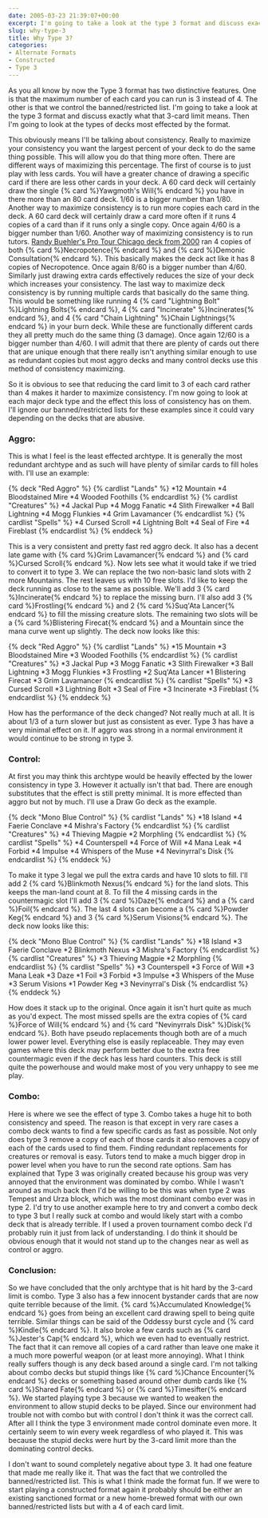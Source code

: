 ```yaml
---
date: 2005-03-23 21:39:07+00:00
excerpt: I'm going to take a look at the type 3 format and discuss exactly what that 3-card limit means. Then I'm going to look at the types of decks most effected by the format.
slug: why-type-3
title: Why Type 3?
categories:
- Alternate Formats
- Constructed
- Type 3
---
```


As you all know by now the Type 3 format has two distinctive features.  One is that the maximum number of each card you can run is 3 instead of 4.  The other is that we control the banned/restricted list.  I'm going to take a look at the type 3 format and discuss exactly what that 3-card limit means.  Then I'm going to look at the types of decks most effected by the format.
<!-- more -->
This obviously means I'll be talking about consistency.  Really to maximize your consistency you want the largest percent of your deck to do the same thing possible.  This will allow you do that thing more often.  There are different ways of maximizing this percentage.  The first of course is to just play with less cards.  You will have a greater chance of drawing a specific card if there are less other cards in your deck.  A 60 card deck will certainly draw the single {% card %}Yawgmoth's Will{% endcard %} you have in there more than an 80 card deck.  1/60 is a bigger number than 1/80.  Another way to maximize consistency is to run more copies each card in the deck.  A 60 card deck will certainly draw a card more often if it runs 4 copies of a card than if it runs only a single copy.  Once again 4/60 is a bigger number than 1/60.  Another way of maximizing consistency is to run tutors.  [Randy Buehler's Pro Tour Chicago deck from 2000](http://www.germagic.de/nda/deck.php?id=68) ran 4 copies of both {% card %}Necropotence{% endcard %} and {% card %}Demonic Consultation{% endcard %}.  This basically makes the deck act like it has 8 copies of Necropotence.  Once again 8/60 is a bigger number than 4/60.  Similarly just drawing extra cards effectively reduces the size of your deck which increases your consistency.  The last way to maximize deck consistency is by running multiple cards that basically do the same thing.  This would be something like running 4 {% card "Lightning Bolt" %}Lightning Bolts{% endcard %}, 4 {% card "Incinerate" %}Incinerates{% endcard %}, and 4 {% card "Chain Lightning" %}Chain Lightnings{% endcard %} in your burn deck.  While these are functionally different cards they all pretty much do the same thing (3 damage).  Once again 12/60 is a bigger number than 4/60.  I will admit that there are plenty of cards out there that are unique enough that there really isn't anything similar enough to use as redundant copies but most aggro decks and many control decks use this method of consistency maximizing.

So it is obvious to see that reducing the card limit to 3 of each card rather than 4 makes it harder to maximize consistency.  I'm now going to look at each major deck type and the effect this loss of consistency has on them.  I'll ignore our banned/restricted lists for these examples since it could vary depending on the decks that are abusive.


### Aggro:


This is what I feel is the least effected archtype.  It is generally the most redundant archtype and as such will have plenty of similar cards to fill holes with.  I'll use an example:

{% deck "Red Aggro" %}
{% cardlist "Lands" %}
*12 Mountain
*4 Bloodstained Mire
*4 Wooded Foothills
{% endcardlist %}
{% cardlist "Creatures" %}
*4 Jackal Pup
*4 Mogg Fanatic
*4 Slith Firewalker
*4 Ball Lightning
*4 Mogg Flunkies
*4 Grim Lavamancer
{% endcardlist %}
{% cardlist "Spells" %}
*4 Cursed Scroll
*4 Lightning Bolt
*4 Seal of Fire
*4 Fireblast
{% endcardlist %}
{% enddeck %}

This is a very consistent and pretty fast red aggro deck.  It also has a decent late game with {% card %}Grim Lavamancer{% endcard %} and {% card %}Cursed Scroll{% endcard %}.  Now lets see what it would take if we tried to convert it to type 3.  We can replace the two non-basic land slots with 2 more Mountains.  The rest leaves us with 10 free slots.  I'd like to keep the deck running as close to the same as possible.  We'll add 3 {% card %}Incinerate{% endcard %} to replace the missing burn.  I'll also add 3 {% card %}Frostling{% endcard %} and 2 {% card %}Suq'Ata Lancer{% endcard %} to fill the missing creature slots.  The remaining two slots will be a {% card %}Blistering Firecat{% endcard %} and a Mountain since the mana curve went up slightly.  The deck now looks like this:

{% deck "Red Aggro" %}
{% cardlist "Lands" %}
*15 Mountain
*3 Bloodstained Mire
*3 Wooded Foothills
{% endcardlist %}
{% cardlist "Creatures" %}
*3 Jackal Pup
*3 Mogg Fanatic
*3 Slith Firewalker
*3 Ball Lightning
*3 Mogg Flunkies
*3 Frostling
*2 Suq'Ata Lancer
*1 Blistering Firecat
*3 Grim Lavamancer
{% endcardlist %}
{% cardlist "Spells" %}
*3 Cursed Scroll
*3 Lightning Bolt
*3 Seal of Fire
*3 Incinerate
*3 Fireblast
{% endcardlist %}
{% enddeck %}

How has the performance of the deck changed?  Not really much at all.  It is about 1/3 of a turn slower but just as consistent as ever.  Type 3 has have a very minimal effect on it.  If aggro was strong in a normal environment it would continue to be strong in type 3.


### Control:


At first you may think this archtype would be heavily effected by the lower consistency in type 3.  However it actually isn't that bad.  There are enough substitutes that the effect is still pretty minimal.  It is more effected than aggro but not by much.  I'll use a Draw Go deck as the example.

{% deck "Mono Blue Control" %}
{% cardlist "Lands" %}
*18 Island
*4 Faerie Conclave
*4 Mishra's Factory
{% endcardlist %}
{% cardlist "Creatures" %}
*4 Thieving Magpie
*2 Morphling
{% endcardlist %}
{% cardlist "Spells" %}
*4 Counterspell
*4 Force of Will
*4 Mana Leak
*4 Forbid
*4 Impulse
*4 Whispers of the Muse
*4 Nevinyrral's Disk
{% endcardlist %}
{% enddeck %}

To make it type 3 legal we pull the extra cards and have 10 slots to fill.  I'll add 2 {% card %}Blinkmoth Nexus{% endcard %} for the land slots.  This keeps the man-land count at 8.  To fill the 4 missing cards in the countermagic slot I'll add 3 {% card %}Daze{% endcard %} and a {% card %}Foil{% endcard %}.  The last 4 slots can become a {% card %}Powder Keg{% endcard %} and 3 {% card %}Serum Visions{% endcard %}.  The deck now looks like this:

{% deck "Mono Blue Control" %}
{% cardlist "Lands" %}
*18 Island
*3 Faerie Conclave
*2 Blinkmoth Nexus
*3 Mishra's Factory
{% endcardlist %}
{% cardlist "Creatures" %}
*3 Thieving Magpie
*2 Morphling
{% endcardlist %}
{% cardlist "Spells" %}
*3 Counterspell
*3 Force of Will
*3 Mana Leak
*3 Daze
*1 Foil
*3 Forbid
*3 Impulse
*3 Whispers of the Muse
*3 Serum Visions
*1 Powder Keg
*3 Nevinyrral's Disk
{% endcardlist %}
{% enddeck %}

How does it stack up to the original.  Once again it isn't hurt quite as much as you'd expect.  The most missed spells are the extra copies of {% card %}Force of Will{% endcard %} and {% card "Nevinyrrals Disk" %}Disk{% endcard %}.  Both have pseudo replacements though both are of a much lower power level.  Everything else is easily replaceable.  They may even games where this deck may perform better due to the extra free countermagic even if the deck has less hard counters.  This deck is still quite the powerhouse and would make most of you very unhappy to see me play.


### Combo:


Here is where we see the effect of type 3.  Combo takes a huge hit to both consistency and speed.  The reason is that except in very rare cases a combo deck wants to find a few specific cards as fast as possible.  Not only does type 3 remove a copy of each of those cards it also removes a copy of each of the cards used to find them.  Finding redundant replacements for creatures or removal is easy.  Tutors tend to make a much bigger drop in power level when you have to run the second rate options.  Sam has explained that Type 3 was originally created because his group was very annoyed that the environment was dominated by combo.  While I wasn't around as much back then I'd be willing to be this was when type 2 was Tempest and Urza block, which was the most dominant combo ever was in type 2.  I'd try to use another example here to try and convert a combo deck to type 3 but I really suck at combo and would likely start with a combo deck that is already terrible.  If I used a proven tournament combo deck I'd probably ruin it just from lack of understanding.  I do think it should be obvious enough that it would not stand up to the changes near as well as control or aggro.


### Conclusion:


So we have concluded that the only archtype that is hit hard by the 3-card limit is combo.  Type 3 also has a few innocent bystander cards that are now quite terrible because of the limit.  {% card %}Accumulated Knowledge{% endcard %} goes from being an excellent card drawing spell to being quite terrible.  Similar things can be said of the Oddessy burst cycle and {% card %}Kindle{% endcard %}.  It also broke a few cards such as {% card %}Jester's Cap{% endcard %}, which we even had to eventually restrict.  The fact that it can remove all copies of a card rather than leave one make it a much more powerful weapon (or at least more annoying).  What I think really suffers though is any deck based around a single card.  I'm not talking about combo decks but stupid things like {% card %}Chance Encounter{% endcard %} decks or something based around other dumb cards like {% card %}Shared Fate{% endcard %} or {% card %}Timesifter{% endcard %}.  We started playing type 3 because we wanted to weaken the environment to allow stupid decks to be played.  Since our environment had trouble not with combo but with control I don't think it was the correct call.  After all I think the type 3 environment made control dominate even more.  It certainly seem to win every week regardless of who played it.  This was because the stupid decks were hurt by the 3-card limit more than the dominating control decks.

I don't want to sound completely negative about type 3.  It had one feature that made me really like it.  That was the fact that we controlled the banned/restricted list.  This is what I think made the format fun.  If we were to start playing a constructed format again it probably should be either an existing sanctioned format or a new home-brewed format with our own banned/restricted lists but with a 4 of each card limit.
